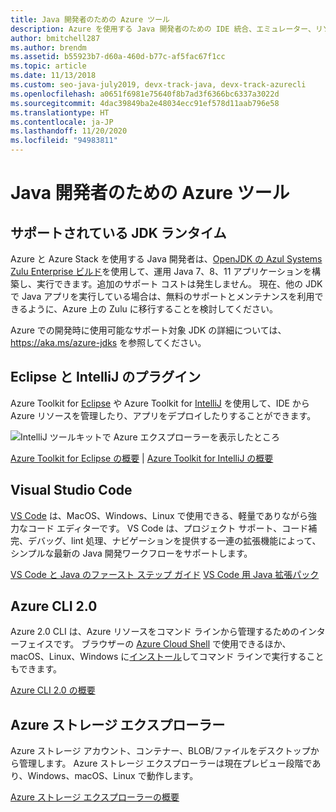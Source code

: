 ```yaml
---
title: Java 開発者のための Azure ツール
description: Azure を使用する Java 開発者のための IDE 統合、エミュレーター、リソース エクスプローラー、コマンド ライン インターフェイスについて取り上げます。
author: bmitchell287
ms.author: brendm
ms.assetid: b55923b7-d60a-460d-b77c-af5fac67f1cc
ms.topic: article
ms.date: 11/13/2018
ms.custom: seo-java-july2019, devx-track-java, devx-track-azurecli
ms.openlocfilehash: a0651f6981e75640f8b7ad3f6366bc6337a3022d
ms.sourcegitcommit: 4dac39849ba2e48034ecc91ef578d11aab796e58
ms.translationtype: HT
ms.contentlocale: ja-JP
ms.lasthandoff: 11/20/2020
ms.locfileid: "94983811"
---
```

# <a name="azure-tools-for-java-developers"></a>Java 開発者のための Azure ツール

## <a name="supported-jdk-runtimes"></a>サポートされている JDK ランタイム

Azure と Azure Stack を使用する Java 開発者は、[OpenJDK の Azul Systems Zulu Enterprise ビルド](https://www.azul.com/downloads/azure-only/zulu/)を使用して、運用 Java 7、8、11 アプリケーションを構築し、実行できます。追加のサポート コストは発生しません。 現在、他の JDK で Java アプリを実行している場合は、無料のサポートとメンテナンスを利用できるように、Azure 上の Zulu に移行することを検討してください。

Azure での開発時に使用可能なサポート対象 JDK の詳細については、<https://aka.ms/azure-jdks> を参照してください。

## <a name="eclipse-and-intellij-plugins"></a>Eclipse と IntelliJ のプラグイン

Azure Toolkit for [Eclipse](../toolkit-for-eclipse/index.yml) や Azure Toolkit for [IntelliJ](../toolkit-for-intellij/index.yml) を使用して、IDE から Azure リソースを管理したり、アプリをデプロイしたりすることができます。

![IntelliJ ツールキットで Azure エクスプローラーを表示したところ](media/intelliJ-azure-explorer.png)

[Azure Toolkit for Eclipse の概要](/azure/app-service-web/app-service-web-eclipse-create-hello-world-web-app) | [Azure Toolkit for IntelliJ の概要](/azure/app-service-web/app-service-web-intellij-create-hello-world-web-app)

## <a name="visual-studio-code"></a>Visual Studio Code

[VS Code](https://code.visualstudio.com/) は、MacOS、Windows、Linux で使用できる、軽量でありながら強力なコード エディターです。 VS Code は、プロジェクト サポート、コード補完、デバッグ、lint 処理、ナビゲーションを提供する一連の拡張機能によって、シンプルな最新の Java 開発ワークフローをサポートします。

[VS Code と Java のファースト ステップ ガイド](https://code.visualstudio.com/docs/java)
[VS Code 用 Java 拡張パック](https://code.visualstudio.com/docs/java/extensions)

## <a name="azure-cli-20"></a>Azure CLI 2.0

Azure 2.0 CLI は、Azure リソースをコマンド ラインから管理するためのインターフェイスです。 ブラウザーの [Azure Cloud Shell](/azure/cloud-shell/overview) で使用できるほか、macOS、Linux、Windows に[インストール](/cli/azure/install-azure-cli)してコマンド ラインで実行することもできます。

[Azure CLI 2.0 の概要](/cli/azure/get-started-with-azure-cli)

## <a name="azure-storage-explorer"></a>Azure ストレージ エクスプローラー

Azure ストレージ アカウント、コンテナー、BLOB/ファイルをデスクトップから管理します。 Azure ストレージ エクスプローラーは現在プレビュー段階であり、Windows、macOS、Linux で動作します。

[Azure ストレージ エクスプローラーの概要](/azure/vs-azure-tools-storage-manage-with-storage-explorer)
